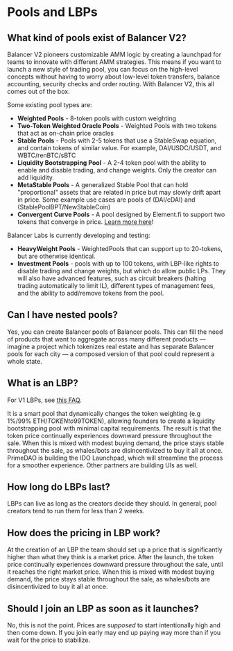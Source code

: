 # Pools and LBPs

## What kind of pools exist of Balancer V2?

Balancer V2 pioneers customizable AMM logic by creating a launchpad for teams to innovate with different AMM strategies. This means if you want to launch a new style of trading pool, you can focus on the high-level concepts without having to worry about low-level token transfers, balance accounting, security checks and order routing. With Balancer V2, this all comes out of the box.

Some existing pool types are:

* **Weighted Pools** - 8-token pools with custom weighting
* **Two-Token Weighted Oracle Pools** - Weighted Pools with two tokens that act as on-chain price oracles
* **Stable Pools** - Pools with 2-5 tokens that use a StableSwap equation, and contain tokens of similar value. For example, DAI/USDC/USDT, and WBTC/renBTC/sBTC
* **Liquidity Bootstrapping Pool** - A 2-4 token pool with the ability to enable and disable trading, and change weights. Only the creator can add liquidity.
* **MetaStable Pools** - A generalized Stable Pool that can hold "proportional" assets that are related in price but may slowly drift apart in price. Some example use cases are pools of \(DAI/cDAI\) and \(StablePoolBPT/NewStableCoin\)
* **Convergent Curve Pools** - A pool designed by Element.fi to support two tokens that converge in price. [Learn more here](https://docs.element.fi/developers/element-smart-contracts/custom-balancer-curve/convergent-curve-pool)!

Balancer Labs is currently developing and testing:

* **HeavyWeight Pools** - WeightedPools that can support up to 20-tokens, but are otherwise identical.
* **Investment Pools** - pools with up to 100 tokens, with LBP-like rights to disable trading and change weights, but which do allow public LPs. They will also have advanced features, such as circuit breakers \(halting trading automatically to limit IL\), different types of management fees, and the ability to add/remove tokens from the pool.

## Can I have nested pools?

Yes, you can create Balancer pools of Balancer pools. This can fill the need of products that want to aggregate across many different products — imagine a project which tokenizes real estate and has separate Balancer pools for each city — a composed version of that pool could represent a whole state.

## What is an LBP?

For V1 LBPs, see [this FAQ](https://docs.balancer.fi/v/v1/smart-contracts/smart-pools/liquidity-bootstrapping-faq).   
  
It is a smart pool that dynamically changes the token weighting \(e.g 1%/99% ETH/$TOKEN to 99%/1% ETH/$TOKEN\), allowing founders to create a liquidity bootstrapping pool with minimal capital requirements. The result is that the token price continually experiences downward pressure throughout the sale. When this is mixed with modest buying demand, the price stays stable throughout the sale, as whales/bots are disincentivized to buy it all at once. PrimeDAO is building the IDO Launchpad, which will streamline the process for a smoother experience. Other partners are building UIs as well.

## How long do LBPs last?

LBPs can live as long as the creators decide they should. In general, pool creators tend to run them for less than 2 weeks.

## How does the pricing in LBP work?

At the creation of an LBP the team should set up a price that is significantly higher than what they think is a market price. After the launch, the token price continually experiences downward pressure throughout the sale, until it reaches the right market price. When this is mixed with modest buying demand, the price stays stable throughout the sale, as whales/bots are disincentivized to buy it all at once.

## Should I join an LBP as soon as it launches?

No, this is not the point. Prices are _supposed_ to start intentionally high and then come down. If you join early may end up paying way more than if you wait for the price to stabilize.

